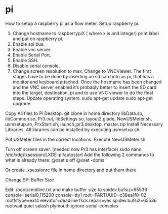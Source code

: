 # pi
How to setup a raspberry pi as a flow meter.
Setup raspberry pi.
1.	Change hostname to raspberrypiX  ( where x is and integer) print label and put on raspberry pi.
2.	Enable spi bus.
3.	Enable vnc server.
4.	Enable Serial Port.
5.	Enable SSH.
6.	Disable serial console.
7.	Change screen resolution to max.
Change to VNCViewer.
The first stages have to be done by inserting an sd card into as pi, that has a monitor and keyboard attached. Once the hostname has been changed and the VNC server enabled it’s probably better to insert the SD card into the target, destination, pi and to use VNC viewer to do the final steps.
Update operating system.
sudo apt-get update
sudo apt-get upgrade

Copy All files to Pi Desktop. git clone in home directory
libData.so, libCommon.so, Pr3.out, libSettings.so, layout2.glade, NewUSMeter.sh, usmsetup.sh, PrxStart.sh,  launch_pr3.desktop, master.zip
Install Necessary Libraries.
All libraries can be installed by executing usmsetup.sh.

Put USMeter files in the correct locations.
Execute NewUSMeter.sh

Turn off screen saver. (needed now Pr3 has interface)
sudo nano /etc/xdg/lxsession/LXDE-pi/autostart
Add the following 2 commands to what is already there:
@xset s off
@xset -dpms

Or create .xsessionrc file in home directory and put them there

Change SPI Buffer Size

Edit:  /boot/cmdline.txt and make buffer size to spidev.bufsiz=65536 
console=serial0,115200 console=tty1 root=PARTUUID=c38ea1f0-02 rootfstype=ext4 elevator=deadline fsck.repair=yes spidev.bufsiz=65536 rootwait quiet splash plymouth.ignore-serial-consoles

